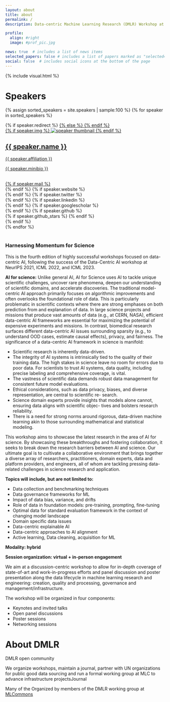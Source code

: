 ```yaml
---
layout: about
title: about
permalink: /
description: Data-centric Machine Learning Research (DMLR) Workshop at ICLR 2024 (May 11 in Vienna, Austria)

profile:
  align: #right
  image: #prof_pic.jpg

news: true  # includes a list of news items
selected_papers: false # includes a list of papers marked as "selected={true}"
social: false  # includes social icons at the bottom of the page
---
```

<!---
add
https://mlcommons.org/working-groups/research/dmlr/
-->

{% include visual.html %}

# Speakers
<div class="projects grid">

  {% assign sorted_speakers = site.speakers | sample:100 %}
  {% for speaker in sorted_speakers %}
  <div class="grid-item">
    {% if speaker.redirect %}
    <a href="{{ speaker.redirect }}" target="_blank">
    {% else %}
    <a href="{{ speaker.url | relative_url }}">
    {% endif %}
      <div class="card hoverable">
        {% if speaker.img %}
        <img src="{{ speaker.img | relative_url }}" alt="speaker thumbnail">
        {% endif %}
        <div class="card-body">
          <h2 class="card-title">{{ speaker.name }}</h2>
          <p class="card-title">{{ speaker.affiliation }}</p>
          <p class="card-text">{{ speaker.minibio }}</p>
          <br/>
          <div class="row ml-1 mr-1 p-0">
            {% if speaker.mail %}
            <div class="col-sm-2">
              <div class="icon" data-toggle="tooltip" title="Email">
                <a href="mailto:{{ speaker.mail | encode_email }}"><i class="fas fa-envelope"></i></a>
              </div>
            </div>
            {% endif %}
            {% if speaker.website %}
            <div class="col-sm-2">
              <div class="icon" data-toggle="tooltip" title="Website">
                <a href="{{ speaker.website }}" target="_blank"><i class="fas fa-globe"></i></a>
              </div>
            </div>
            {% endif %}
            {% if speaker.twitter %}
            <div class="col-sm-2">
              <div class="icon" data-toggle="tooltip" title="Twitter">
                <a href="{{ speaker.twitter }}" target="_blank"><i class="fab fa-twitter"></i></a>
              </div>
            </div>
            {% endif %}
            {% if speaker.linkedin %}
            <div class="col-sm-2">
              <div class="icon" data-toggle="tooltip" title="LinkedIn">
                <a href="{{ speaker.linkedin }}" target="_blank" title="LinkedIn"><i class="fab fa-linkedin"></i></a>
              </div>
            </div>
            {% endif %}
            {% if speaker.googlescholar %}
            <div class="col-sm-2">
              <div class="icon" data-toggle="tooltip" title="Google Scholar">
                <a href="{{ speaker.googlescholar }}" target="_blank" title="Google Scholar"><i class="ai ai-google-scholar"></i></a>
              </div>
            </div>
            {% endif %}
            {% if speaker.github %}
            <div class="col-sm-2">
              <div class="icon" data-toggle="tooltip" title="Code Repository">
                <a href="{{ speaker.github }}" target="_blank"><i class="fab fa-github gh-icon"></i></a>
              </div>
              {% if speaker.github_stars %}
              <span class="stars" data-toggle="tooltip" title="GitHub Stars">
                <i class="fas fa-star"></i>
                <span id="{{ speaker.github_stars }}-stars"></span>
              </span>
              {% endif %}
            </div>
            {% endif %}
          </div>
        </div>
      </div>
    </a>
  </div>
{% endfor %}

</div>

<br>

### Harnessing Momentum for Science

This is the fourth edition of highly successful workshops focused on data-centric AI, following the success of the Data-Centric AI workshop at NeurIPS 2021, ICML 2022, and ICML 2023.

**AI for science:** Unlike general AI, AI for Science uses AI to tackle unique scientific challenges, uncover rare
phenomena, deepen our understanding of scientific domains, and accelerate discoveries. The traditional model-
centric AI approach primarily focuses on algorithmic improvements and often overlooks the foundational role of
data. This is particularly problematic in scientific contexts where there are strong emphases on both prediction
from and explanation of data. In large science projects and missions that produce vast amounts of data (e.g., at CERN, NASA), efficient data-centric AI frameworks are essential for maximizing the potential of expensive experiments and missions. In contrast, biomedical research surfaces different data-centric AI issues surrounding sparsity (e.g., to understand OOD cases, estimate causal effects), privacy, and fairness. The significance of a data-centric AI framework in science is manifold:
* Scientific research is inherently data-driven.
* The integrity of AI systems is intrinsically tied to the quality of their training data. The high stakes in science leave no room for errors due to poor data. For scientists to trust AI systems, data quality, including precise labeling and comprehensive coverage, is vital.
* The vastness of scientific data demands robust data management for consistent future model evaluations.
* Ethical considerations, such as data privacy, biases, and diverse representation, are central to scientific re-
search.
* Science domain experts provide insights that models alone cannot, ensuring data aligns with scientific objec-
tives and bolsters research reliability.
* There is a need for strong norms around rigorous, data-driven machine learning akin to those surrounding
mathematical and statistical modeling.

This workshop aims to showcase the latest research in the area of AI for science. By showcasing these breakthroughs and fostering collaboration, it seeks to break down the research barriers between AI and science. Our ultimate goal is to cultivate a collaborative environment that brings together a diverse array of researchers, practitioners, domain experts, data and platform providers, and engineers, all of whom are tackling pressing data-related challenges in science research and application.

**Topics will include, but are not limited to:**
* Data collection and benchmarking techniques
* Data governance frameworks for ML
* Impact of data bias, variance, and drifts
*	Role of data in foundation models: pre-training, prompting, fine-tuning
*	Optimal data for standard evaluation framework in the context of changing model landscape
*	Domain specific data issues
*	Data-centric explainable AI
* Data-centric approaches to AI alignment
* Active learning, Data cleaning, acquisition for ML

**Modality: hybrid**

**Session organization: virtual + in-person engagement**

We aim at a discussion-centric workshop to allow for in-depth coverage of state-of-art and work-in-progress
efforts and panel discussion and poster presentation along the data lifecycle in machine learning research and
engineering: creation, quality and processing, governance and management/infrastructure.

The workshop will be organized in four components:
* Keynotes and invited talks
* Open panel discussions
* Poster sessions
* Networking sessions

# About DMLR

DMLR open community

We organize workshops, maintain a journal, partner with UN organizations for public good data sourcing and run a formal working group at MLC to advance infrastructure projectsJournal

Many of the Organized by members of the DMLR working group at [MLCommons](https://mlcommons.org/working-groups/research/dmlr/)


<!-- {% if page.news %}
  {% include news.html %}
{% endif %} -->

<!-- {% twitter https://twitter.com/icmlconf maxwidth=1000 limit=5 %} -->
